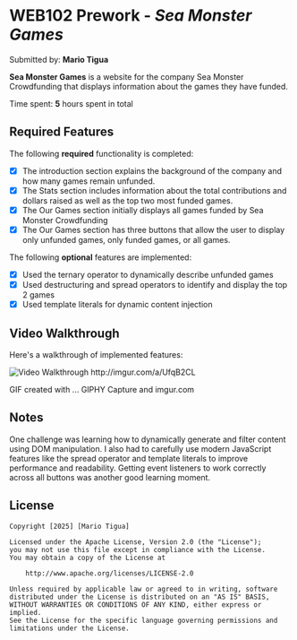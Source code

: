# WEB102 Prework - *Sea Monster Games*

Submitted by: **Mario Tigua**

**Sea Monster Games** is a website for the company Sea Monster Crowdfunding that displays information about the games they have funded.

Time spent: **5** hours spent in total

## Required Features

The following **required** functionality is completed:

* [x] The introduction section explains the background of the company and how many games remain unfunded.
* [x] The Stats section includes information about the total contributions and dollars raised as well as the top two most funded games.
* [x] The Our Games section initially displays all games funded by Sea Monster Crowdfunding
* [x] The Our Games section has three buttons that allow the user to display only unfunded games, only funded games, or all games.

The following **optional** features are implemented:

* [x] Used the ternary operator to dynamically describe unfunded games
* [x] Used destructuring and spread operators to identify and display the top 2 games
* [x] Used template literals for dynamic content injection

## Video Walkthrough

Here's a walkthrough of implemented features:

<img src='https://i.imgur.com/U1n7tSU.mp4' title='Video Walkthrough' width='' alt='Video Walkthrough' />
http://imgur.com/a/UfqB2CL

<!-- Replace this with whatever GIF tool you used! -->
GIF created with ...
GIPHY Capture and imgur.com
<!-- Recommended tools:
[Kap](https://getkap.co/) for macOS
[ScreenToGif](https://www.screentogif.com/) for Windows
[peek](https://github.com/phw/peek) for Linux. -->

## Notes

One challenge was learning how to dynamically generate and filter content using DOM manipulation. I also had to carefully use modern JavaScript features like the spread operator and template literals to improve performance and readability. Getting event listeners to work correctly across all buttons was another good learning moment.

## License

    Copyright [2025] [Mario Tigua]

    Licensed under the Apache License, Version 2.0 (the "License");
    you may not use this file except in compliance with the License.
    You may obtain a copy of the License at

        http://www.apache.org/licenses/LICENSE-2.0

    Unless required by applicable law or agreed to in writing, software
    distributed under the License is distributed on an "AS IS" BASIS,
    WITHOUT WARRANTIES OR CONDITIONS OF ANY KIND, either express or implied.
    See the License for the specific language governing permissions and
    limitations under the License.
